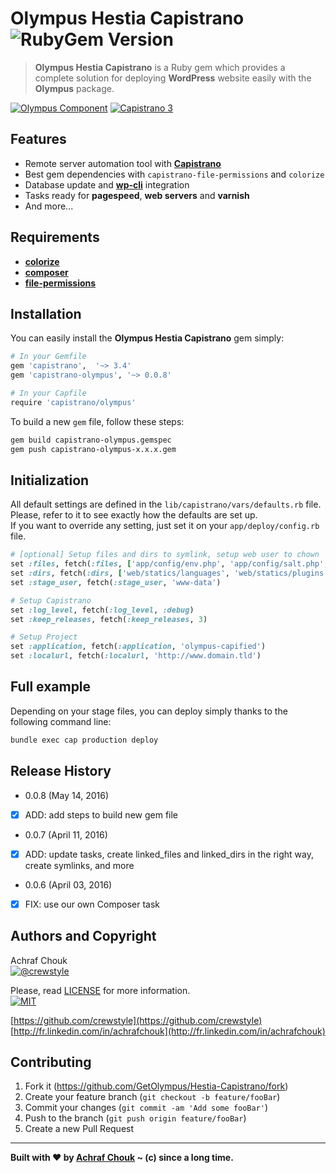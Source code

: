 # Olympus Hestia Capistrano ![RubyGem Version][gem-image]
> **Olympus Hestia Capistrano** is a Ruby gem which provides a complete solution for deploying **WordPress** website easily with the **Olympus** package.

[![Olympus Component][olympus-image]][olympus-url]
[![Capistrano 3][capistrano-image]][capistrano-url]

## Features

+ Remote server automation tool with [**Capistrano**](http://capistranorb.com/)
+ Best gem dependencies with `capistrano-file-permissions` and `colorize`
+ Database update and [**wp-cli**](https://wp-cli.org/) integration
+ Tasks ready for **pagespeed**, **web servers** and **varnish**
+ And more...

## Requirements

+ [**colorize**](https://github.com/fazibear/colorize)
+ [**composer**](https://github.com/capistrano/composer)
+ [**file-permissions**](https://github.com/capistrano/file-permissions)

## Installation

You can easily install the **Olympus Hestia Capistrano** gem simply:

```sh
# In your Gemfile
gem 'capistrano',  '~> 3.4'
gem 'capistrano-olympus', '~> 0.0.8'
```

```sh
# In your Capfile
require 'capistrano/olympus'
```

To build a new `gem` file, follow these steps:

```sh
gem build capistrano-olympus.gemspec
gem push capistrano-olympus-x.x.x.gem
```

## Initialization

All default settings are defined in the `lib/capistrano/vars/defaults.rb` file. Please, refer to it to see exactly how the defaults are set up.  
If you want to override any setting, just set it on your `app/deploy/config.rb` file.

```ruby
# [optional] Setup files and dirs to symlink, setup web user to chown
set :files, fetch(:files, ['app/config/env.php', 'app/config/salt.php', 'web/.htaccess', 'web/robots.txt'])
set :dirs, fetch(:dirs, ['web/statics/languages', 'web/statics/plugins', 'web/statics/uploads'])
set :stage_user, fetch(:stage_user, 'www-data')

# Setup Capistrano
set :log_level, fetch(:log_level, :debug)
set :keep_releases, fetch(:keep_releases, 3)

# Setup Project
set :application, fetch(:application, 'olympus-capified')
set :localurl, fetch(:localurl, 'http://www.domain.tld')
```

## Full example

Depending on your stage files, you can deploy simply thanks to the following command line:

```sh
bundle exec cap production deploy
```

## Release History

* 0.0.8 (May 14, 2016)
- [x] ADD: add steps to build new gem file

* 0.0.7 (April 11, 2016)
- [x] ADD: update tasks, create linked_files and linked_dirs in the right way, create symlinks, and more

* 0.0.6 (April 03, 2016)
- [x] FIX: use our own Composer task

## Authors and Copyright

Achraf Chouk  
[![@crewstyle][twitter-image]][twitter-url]

Please, read [LICENSE][license-blob] for more information.  
[![MIT][license-image]][license-url]

[https://github.com/crewstyle](https://github.com/crewstyle)  
[http://fr.linkedin.com/in/achrafchouk](http://fr.linkedin.com/in/achrafchouk)

## Contributing

1. Fork it (<https://github.com/GetOlympus/Hestia-Capistrano/fork>)
2. Create your feature branch (`git checkout -b feature/fooBar`)
3. Commit your changes (`git commit -am 'Add some fooBar'`)
4. Push to the branch (`git push origin feature/fooBar`)
5. Create a new Pull Request

---

**Built with ♥ by [Achraf Chouk](http://github.com/crewstyle "Achraf Chouk") ~ (c) since a long time.**

<!-- links & imgs dfn's -->
[olympus-image]: https://img.shields.io/badge/for-Olympus-44cc11.svg?style=flat-square
[olympus-url]: https://github.com/GetOlympus
[capistrano-image]: https://img.shields.io/badge/Capistrano-3-52C1DB.svg?style=flat-square
[capistrano-url]: https://rubygems.org/gems/capistrano-olympus
[gem-image]: https://img.shields.io/gem/v/capistrano-olympus.svg?style=flat-square
[license-blob]: https://github.com/GetOlympus/Hestia-Capistrano/blob/master/LICENSE
[license-image]: https://img.shields.io/badge/license-MIT_License-blue.svg?style=flat-square
[license-url]: http://opensource.org/licenses/MIT
[twitter-image]: https://img.shields.io/badge/crewstyle-blue.svg?style=social&logo=twitter
[twitter-url]: http://twitter.com/crewstyle
